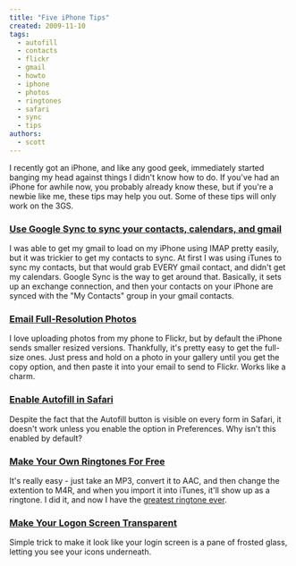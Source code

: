 ```yaml
---
title: "Five iPhone Tips"
created: 2009-11-10
tags:
  - autofill
  - contacts
  - flickr
  - gmail
  - howto
  - iphone
  - photos
  - ringtones
  - safari
  - sync
  - tips
authors:
  - scott
---
```


I recently got an iPhone, and like any good geek, immediately started banging my head against things I didn't know how to do. If you've had an iPhone for awhile now, you probably already know these, but if you're a newbie like me, these tips may help you out. Some of these tips will only work on the 3GS.

### [Use Google Sync to sync your contacts, calendars, and gmail](http://www.google.com/mobile/products/sync.html#p=apple)

I was able to get my gmail to load on my iPhone using IMAP pretty easily, but it was trickier to get my contacts to sync. At first I was using iTunes to sync my contacts, but that would grab EVERY gmail contact, and didn't get my calendars. Google Sync is the way to get around that. Basically, it sets up an exchange connection, and then your contacts on your iPhone are synced with the "My Contacts" group in your gmail contacts.

### [Email Full-Resolution Photos](http://geek.thinkunique.org/2009/07/02/email-full-resolution-photos-from-iphone-3g-s/)

I love uploading photos from my phone to Flickr, but by default the iPhone sends smaller resized versions. Thankfully, it's pretty easy to get the full-size ones. Just press and hold on a photo in your gallery until you get the copy option, and then paste it into your email to send to Flickr. Works like a charm.

### [Enable Autofill in Safari](http://www.iphonefreak.com/2009/06/how-to-enable-autofill-for-safari-on-iphone-os-30.html)

Despite the fact that the Autofill button is visible on every form in Safari, it doesn't work unless you enable the option in Preferences. Why isn't this enabled by default?

### [Make Your Own Ringtones For Free](http://theappleblog.com/2008/08/07/free-custom-iphone-ringtones-using-only-itunes/)

It's really easy - just take an MP3, convert it to AAC, and then change the extention to M4R, and when you import it into iTunes, it'll show up as a ringtone. I did it, and now I have the [greatest ringtone ever](http://thegoulettimes.blogspot.com/2005/07/robert-goulet-ringtones.html).

### [Make Your Logon Screen Transparent](http://www.justingarrity.com/blog/?p=98)

Simple trick to make it look like your login screen is a pane of frosted glass, letting you see your icons underneath.
